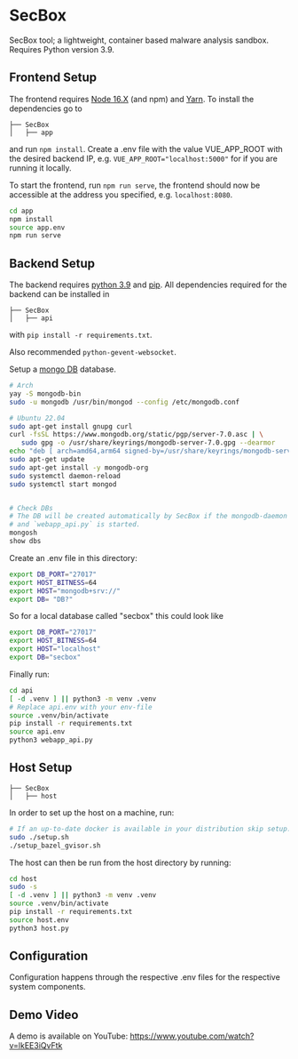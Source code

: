 # SecBox
SecBox tool; a lightweight, container based malware analysis sandbox.
Requires Python version 3.9.

## Frontend Setup
The frontend requires [Node 16.X](https://www.stewright.me/2022/01/tutorial-install-nodejs-16-on-ubuntu-20-04/) (and npm) and
 [Yarn](https://classic.yarnpkg.com/lang/en/docs/install/#debian-stable). To install the dependencies go to 
```
├── SecBox
│   ├── app
```
and run `npm install`. Create a .env file with the value VUE_APP_ROOT with the desired backend IP, e.g. `VUE_APP_ROOT="localhost:5000"` for if you are running it locally.

To start the frontend, run `npm run serve`, the frontend should now be accessible at the address you specified, e.g. `localhost:8080`.

```sh
cd app
npm install
source app.env
npm run serve
```

## Backend Setup
The backend requires [python 3.9](https://www.python.org/downloads/release/python-390/) and [pip](https://pip.pypa.io/en/stable/installation/).
All dependencies required for the backend can be installed in
```
├── SecBox
│   ├── api
```
with `pip install -r requirements.txt`.

Also recommended `python-gevent-websocket`.

Setup a [mongo DB](https://www.mongodb.com/) database.
```sh
# Arch
yay -S mongodb-bin
sudo -u mongodb /usr/bin/mongod --config /etc/mongodb.conf

# Ubuntu 22.04
sudo apt-get install gnupg curl
curl -fsSL https://www.mongodb.org/static/pgp/server-7.0.asc | \
   sudo gpg -o /usr/share/keyrings/mongodb-server-7.0.gpg --dearmor
echo "deb [ arch=amd64,arm64 signed-by=/usr/share/keyrings/mongodb-server-7.0.gpg ] https://repo.mongodb.org/apt/ubuntu jammy/mongodb-org/7.0 multiverse" | sudo tee /etc/apt/sources.list.d/mongodb-org-7.0.list
sudo apt-get update
sudo apt-get install -y mongodb-org
sudo systemctl daemon-reload
sudo systemctl start mongod


# Check DBs
# The DB will be created automatically by SecBox if the mongodb-daemon is running
# and `webapp_api.py` is started.
mongosh
show dbs
```


Create an .env file in this directory:
```sh
export DB_PORT="27017"
export HOST_BITNESS=64
export HOST="mongodb+srv://"
export DB= "DB?"
```

So for a local database called "secbox" this could look like

```sh
export DB_PORT="27017"
export HOST_BITNESS=64
export HOST="localhost"
export DB="secbox"
```

Finally run:
```sh
cd api
[ -d .venv ] || python3 -m venv .venv
# Replace api.env with your env-file
source .venv/bin/activate
pip install -r requirements.txt
source api.env
python3 webapp_api.py
```

## Host Setup
```
├── SecBox
│   ├── host
```

In order to set up the host on a machine, run:

```sh
# If an up-to-date docker is available in your distribution skip setup.sh
sudo ./setup.sh
./setup_bazel_gvisor.sh
```

The host can then be run from the host directory by running:

```sh
cd host
sudo -s
[ -d .venv ] || python3 -m venv .venv
source .venv/bin/activate
pip install -r requirements.txt
source host.env
python3 host.py
```


## Configuration
Configuration happens through the respective .env files for the respective system components.


## Demo Video
A demo is available on YouTube:
https://www.youtube.com/watch?v=lkEE3iQvFtk
